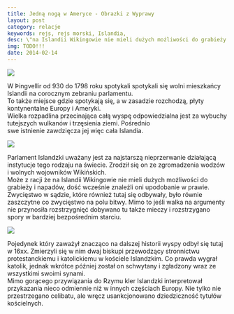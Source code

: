 ```yaml
---
title: Jedną nogą w Ameryce - Obrazki z Wyprawy
layout: post
category: relacje
keywords: rejs, rejs morski, Islandia, 
desc: \"na Islandii Wikingowie nie mieli dużych możliwości do grabieży i napadów\" Relacja z rejsu Islandia - Wyspy Owcze - Szkocja - Hebrydy - Mann - Irlandia.
img: TODO!!!
date: 2014-02-14
---
```


![](https://draftin.com:443/images/874?token=nSCS1NuuJtk0ZJgaACdot7FdZX7uU8gJj2PfpNmSOWpWP_Ul5gBjRuqpLS8Llm9jh9GmdeQGxzavar0IoK65-So) 

W Þingvellir od 930 do 1798 roku spotykali spotykali się wolni mieszkańcy Islandii na corocznym zebraniu parlamentu.   
To także miejsce gdzie spotykają się, a w zasadzie rozchodzą, płyty kontynentalne Europy i Ameryki.  
Wielka rozpadlina przecinająca całą wyspę odpowiedzialna jest za wybuchy tutejszych wulkanów i trzęsienia ziemi. Pośrednio  
swe istnienie zawdzięcza jej więc cała Islandia.  

![](https://draftin.com:443/images/872?token=2ed-lzqwvRe5wEkocihI-rESq8NkkIr1BAzCzoksmi-12j31Vqr0chkqv5k3_S_t7jG8B3wRdly9WBsBWxpCUsY) 

Parlament Islandzki uważany jest za najstarszą nieprzerwanie  działającą instytucje tego rodzaju na świecie. Zrodził się on ze 
zgromadzenia wodzów i wolnych wojowników Wikińskich.    
Może z racji że na Islandii Wikingowie nie mieli dużych możliwości do grabieży i napadów, dość wcześnie znaleźli oni 
upodobanie w prawie. Zwycięstwo w sądzie, które również tutaj się odbywały, było równie zaszczytne co zwycięstwo na polu 
bitwy. Mimo to jeśli walka na argumenty nie przynosiła rozstrzygnięć dobywano tu także mieczy i rozstrzygano spory w bardziej 
bezpośrednim starciu.  

![](https://draftin.com:443/images/873?token=IpwmEY5_LeWIKsIRxx5_VjLEGDenUVUOmprQ4WVatPLl82PwYfq_TKY3YK-UQSWxaFfpiZSCnxiiRjDk8U8iGMQ) 

Pojedynek który zaważył znacząco na dalszej historii wyspy odbył się tutaj w 16xx. Zmierzyli się w nim dwaj biskupi 
przewodzący stronnictwu protestanckiemu i katolickiemu w kościele Islandzkim. Co prawda wygrał katolik, jednak wkrótce 
później został on schwytany i zgładzony wraz ze wszystkimi swoimi synami.   
Mimo gorącego przywiązania do Rzymu kler Islandzki interpretował przykazania nieco odmiennie niż w innych częściach Europy. Nie tylko 
nie przestrzegano celibatu, ale wręcz usankcjonowano dziedziczność tytułów kościelnych.  